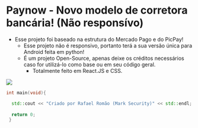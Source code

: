 # Paynow - Novo modelo de corretora bancária! (Não responsívo)

  * Esse projeto foi baseado na estrutura do Mercado Pago e do PicPay!
    * Esse projeto não é responsivo, portanto terá a sua versão única para Android feita em python!
    * É um projeto Open-Source, apenas deixe os créditos necessários caso for utilizá-lo como base ou em seu código geral.
      * Totalmente feito em React.JS e CSS.

  <img src="https://imgur.com/CQCPw7S.png" />

  ```cpp
  int main(void){
  
    std::cout << "Criado por Rafael Romão (Mark Security)" << std::endl;
    
    return 0;
   }
  ```
  
  
